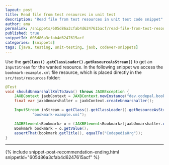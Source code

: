 ```yaml
---
layout: post
title: Read file from test resources in unit test
description: "Read file from test resources in unit test code snippet"
author: ama
permalink: /snippets/605d86a3cfab4d6247615acf/read-file-from-test-resources-in-unit-test
published: true
snippetId: 605d86a3cfab4d6247615acf
categories: [snippets]
tags: [java, testing, unit-testing, jaxb, codever-snippets]
---
```


Use the **`getClass().getClassLoader().getResourceAsStream()`** to get an `InputStream` for the wanted resource.
 In the following snippet we access the `bookmark-example.xml` file resource, which is placed directly in the  `src/test/resources` folder:

```java
@Test
void shouldUnmarshallXmlToJava() throws JAXBException {
    JAXBContext jaxbContext = JAXBContext.newInstance("dev.codepal.bookmark");
    final var jaxbUnmarshaller = jaxbContext.createUnmarshaller();

    InputStream inStream = getClass().getClassLoader().getResourceAsStream(
            "bookmark-example.xml");

    JAXBElement<Bookmark> o = (JAXBElement<Bookmark>)jaxbUnmarshaller.unmarshal(inStream);
    Bookmark bookmark = o.getValue();
    assertThat(bookmark.getTitle(), equalTo("CodepediaOrg"));
}
```


<hr/>


 {% include snippet-post-recommendation-ending.html snippetId="605d86a3cfab4d6247615acf" %}
